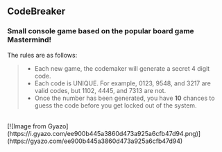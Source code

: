 ## CodeBreaker
### Small console game based on the popular board game Mastermind!

The rules are as follows: 
<br />
>- Each new game, the codemaker will generate a secret 4 digit code. 
>- Each code is UNIQUE. For example, 0123, 9548, and 3217 are valid codes, but 1102, 4445, and 7313 are not.
>- Once the number has been generated, you have **10** chances to guess the code before you get locked out of the system. 
<br />
[![Image from Gyazo](https://i.gyazo.com/ee900b445a3860d473a925a6cfb47d94.png)](https://gyazo.com/ee900b445a3860d473a925a6cfb47d94)
<br />

